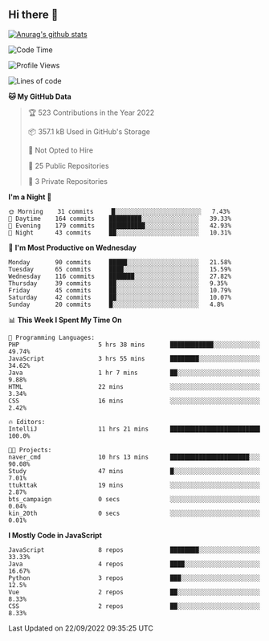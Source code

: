 ## Hi there 👋

[![Anurag's github stats](https://github-readme-stats.vercel.app/api?username=Songwonseok)](https://github.com/anuraghazra/github-readme-stats)



<!--START_SECTION:waka-->
![Code Time](http://img.shields.io/badge/Code%20Time-1%2C759%20hrs%2054%20mins-blue)

![Profile Views](http://img.shields.io/badge/Profile%20Views-0-blue)

![Lines of code](https://img.shields.io/badge/From%20Hello%20World%20I%27ve%20Written-3%20Million%20lines%20of%20code-blue)

**🐱 My GitHub Data** 

> 🏆 523 Contributions in the Year 2022
 > 
> 📦 357.1 kB Used in GitHub's Storage 
 > 
> 🚫 Not Opted to Hire
 > 
> 📜 25 Public Repositories 
 > 
> 🔑 3 Private Repositories  
 > 
**I'm a Night 🦉** 

```text
🌞 Morning    31 commits     █░░░░░░░░░░░░░░░░░░░░░░░░   7.43% 
🌆 Daytime    164 commits    █████████░░░░░░░░░░░░░░░░   39.33% 
🌃 Evening    179 commits    ██████████░░░░░░░░░░░░░░░   42.93% 
🌙 Night      43 commits     ██░░░░░░░░░░░░░░░░░░░░░░░   10.31%

```
📅 **I'm Most Productive on Wednesday** 

```text
Monday       90 commits     █████░░░░░░░░░░░░░░░░░░░░   21.58% 
Tuesday      65 commits     ████░░░░░░░░░░░░░░░░░░░░░   15.59% 
Wednesday    116 commits    ███████░░░░░░░░░░░░░░░░░░   27.82% 
Thursday     39 commits     ██░░░░░░░░░░░░░░░░░░░░░░░   9.35% 
Friday       45 commits     ██░░░░░░░░░░░░░░░░░░░░░░░   10.79% 
Saturday     42 commits     ██░░░░░░░░░░░░░░░░░░░░░░░   10.07% 
Sunday       20 commits     █░░░░░░░░░░░░░░░░░░░░░░░░   4.8%

```


📊 **This Week I Spent My Time On** 

```text
💬 Programming Languages: 
PHP                      5 hrs 38 mins       ████████████░░░░░░░░░░░░░   49.74% 
JavaScript               3 hrs 55 mins       ████████░░░░░░░░░░░░░░░░░   34.62% 
Java                     1 hr 7 mins         ██░░░░░░░░░░░░░░░░░░░░░░░   9.88% 
HTML                     22 mins             ░░░░░░░░░░░░░░░░░░░░░░░░░   3.34% 
CSS                      16 mins             ░░░░░░░░░░░░░░░░░░░░░░░░░   2.42%

🔥 Editors: 
IntelliJ                 11 hrs 21 mins      █████████████████████████   100.0%

🐱‍💻 Projects: 
naver_cmd                10 hrs 13 mins      ██████████████████████░░░   90.08% 
Study                    47 mins             █░░░░░░░░░░░░░░░░░░░░░░░░   7.01% 
ttukttak                 19 mins             ░░░░░░░░░░░░░░░░░░░░░░░░░   2.87% 
bts_campaign             0 secs              ░░░░░░░░░░░░░░░░░░░░░░░░░   0.04% 
kin_20th                 0 secs              ░░░░░░░░░░░░░░░░░░░░░░░░░   0.01%

```

**I Mostly Code in JavaScript** 

```text
JavaScript               8 repos             ████████░░░░░░░░░░░░░░░░░   33.33% 
Java                     4 repos             ████░░░░░░░░░░░░░░░░░░░░░   16.67% 
Python                   3 repos             ███░░░░░░░░░░░░░░░░░░░░░░   12.5% 
Vue                      2 repos             ██░░░░░░░░░░░░░░░░░░░░░░░   8.33% 
CSS                      2 repos             ██░░░░░░░░░░░░░░░░░░░░░░░   8.33%

```



 Last Updated on 22/09/2022 09:35:25 UTC
<!--END_SECTION:waka-->
